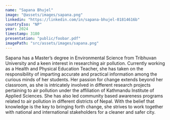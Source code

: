 ```yaml
---
name: "Sapana Bhujel"
image: "@assets/images/sapana.png"
linkedin: "https://linkedin.com/in/sapana-bhujel-01814616b"
countryIso: "NP"
year: 2024
timestamp: 3180
presentation: "public/foobar.pdf"
imagePath: "src/assets/images/sapana.png"
---
```


Sapana has a Master’s degree in Environmental Science from Tribhuvan University and a keen interest in researching air pollution. Currently working as a Health and Physical Education Teacher, she has taken on the responsibility of imparting accurate and practical information among the curious minds of her students. Her passion for change extends beyond her classroom, as she is intricately involved in different research projects pertaining to air pollution under the affiliation of Kathmandu Institute of Applied Sciences. She has also led community based awareness programs related to air pollution in different districts of Nepal. With the belief that knowledge is the key to bringing forth change, she strives to work together with national and international stakeholders for a cleaner and safer city.
